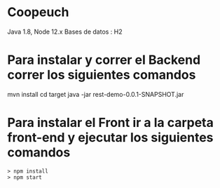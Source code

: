 # Coopeuch

Java 1.8, Node 12.x
Bases de datos : H2

# Para instalar y correr el Backend correr los siguientes comandos

mvn install
cd target
java -jar rest-demo-0.0.1-SNAPSHOT.jar


# Para instalar el Front  ir a la carpeta front-end y ejecutar los siguientes comandos
```
> npm install
> npm start
```
